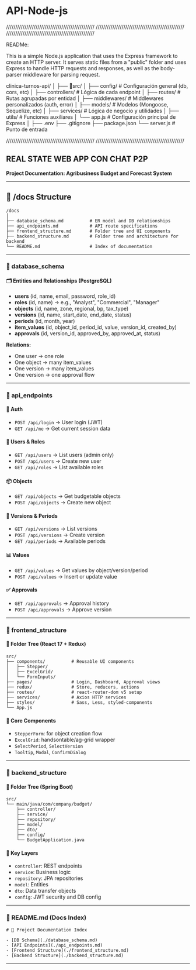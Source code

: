 # API-Node-js

////////////////////////////////////////////////
////////////////////////////////////////////////
////////////////////////////////////////////////


READMe:  

This is a simple Node.js application that uses the Express framework to create an HTTP server. It serves static files from a "public" folder and uses Express to handle HTTP requests and responses, as well as the body-parser middleware for parsing request.


clinica-turnos-api/
│
├── 📁src/
│   ├── config/           # Configuración general (db, cors, etc)
│   ├── controllers/      # Lógica de cada endpoint
│   ├── routes/           # Rutas agrupadas por entidad
│   ├── middlewares/      # Middlewares personalizados (auth, error)
│   ├── models/           # Modelos (Mongoose, Sequelize, etc)
│   ├── services/         # Lógica de negocio y utilidades
│   ├── utils/            # Funciones auxiliares
│   └── app.js            # Configuración principal de Express
│
├── .env
├── .gitignore
├── package.json
└── server.js             # Punto de entrada




////////////////////////////////////////////////
////////////////////////////////////////////////

## REAL STATE WEB APP CON CHAT P2P


**Project Documentation: Agribusiness Budget and Forecast System**

---

## 📁 /docs Structure

```
/docs
│
├── database_schema.md          # ER model and DB relationships
├── api_endpoints.md            # API route specifications
├── frontend_structure.md       # Folder tree and UI components
├── backend_structure.md        # Folder tree and architecture for backend
└── README.md                   # Index of documentation
```

---

### 📄 database\_schema

#### 🗂️ Entities and Relationships (PostgreSQL)

* **users** (id, name, email, password, role\_id)
* **roles** (id, name) → e.g., "Analyst", "Commercial", "Manager"
* **objects** (id, name, zone, regional, bp, tax\_type)
* **versions** (id, name, start\_date, end\_date, status)
* **periods** (id, month, year)
* **item\_values** (id, object\_id, period\_id, value, version\_id, created\_by)
* **approvals** (id, version\_id, approved\_by, approved\_at, status)

**Relations:**

* One user → one role
* One object → many item\_values
* One version → many item\_values
* One version → one approval flow

---

### 📄 api\_endpoints

#### 🔐 Auth

* `POST /api/login` → User login (JWT)
* `GET /api/me` → Get current session data

#### 👤 Users & Roles

* `GET /api/users` → List users (admin only)
* `POST /api/users` → Create new user
* `GET /api/roles` → List available roles

#### 📦 Objects

* `GET /api/objects` → Get budgetable objects
* `POST /api/objects` → Create new object

#### 📆 Versions & Periods

* `GET /api/versions` → List versions
* `POST /api/versions` → Create version
* `GET /api/periods` → Available periods

#### 📊 Values

* `GET /api/values` → Get values by object/version/period
* `POST /api/values` → Insert or update value

#### ✅ Approvals

* `GET /api/approvals` → Approval history
* `POST /api/approvals` → Approve version

---

### 📄 frontend\_structure

#### 📁 Folder Tree (React 17 + Redux)

```
src/
├── components/          # Reusable UI components
│   ├── Stepper/
│   ├── ExcelGrid/
│   └── FormInputs/
├── pages/               # Login, Dashboard, Approval views
├── redux/               # Store, reducers, actions
├── routes/              # react-router-dom v5 setup
├── services/            # Axios HTTP services
├── styles/              # Sass, Less, styled-components
└── App.js
```

#### 🧩 Core Components

* `StepperForm`: for object creation flow
* `ExcelGrid`: handsontable/ag-grid wrapper
* `SelectPeriod`, `SelectVersion`
* `Tooltip`, `Modal`, `ConfirmDialog`

---

### 📄 backend\_structure

#### 📁 Folder Tree (Spring Boot)

```
src/
└── main/java/com/company/budget/
    ├── controller/
    ├── service/
    ├── repository/
    ├── model/
    ├── dto/
    ├── config/
    └── BudgetApplication.java
```

#### 📌 Key Layers

* `controller`: REST endpoints
* `service`: Business logic
* `repository`: JPA repositories
* `model`: Entities
* `dto`: Data transfer objects
* `config`: JWT security and DB config

---

### 📄 README.md (Docs Index)

```
# 📘 Project Documentation Index

- [DB Schema](./database_schema.md)
- [API Endpoints](./api_endpoints.md)
- [Frontend Structure](./frontend_structure.md)
- [Backend Structure](./backend_structure.md)
```

---
